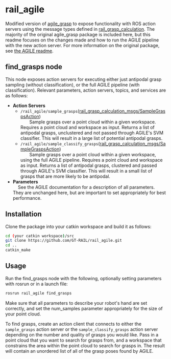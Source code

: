 # rail_agile
Modified version of [agile_grasp](http://wiki.ros.org/agile_grasp) to expose functionality with ROS action servers
using the message types defined in [rail_grasp_calculation](https://github.com/GT-RAIL/rail_grasp_calculation).  The
majority of the original agile_grasp package is included here, but this readme focuses on the changes made and how to
run the AGILE pipeline with the new action server.  For more information on the original package, see
[the AGILE readme](https://github.com/atenpas/agile_grasp/blob/master/README.md).

## find_grasps node
This node exposes action servers for executing either just antipodal grasp sampling (without classification), or the
full AGILE pipeline (with classification).  Relevant parameters, action servers, topics, and services are as follows:
 * **Action Servers**
   * `/rail_agile/sample_grasps`([rail_grasp_calculation_msgs/SampleGraspsAction](https://github.com/GT-RAIL/rail_grasp_calculation/blob/melodic-devel/rail_grasp_calculation_msgs/action/SampleGrasps.action))  
 &nbsp;&nbsp;&nbsp;&nbsp;&nbsp;&nbsp; Sample grasps over a point cloud within a given workspace.  Requires a point cloud
 and workspace as input.  Returns a list of antipodal grasps, unclustered and not passed through AGILE's SVM classifier.
 This will result in a large list of potential antipodal grasps.
   * `/rail_agile/sample_classify_grasps`([rail_grasp_calculation_msgs/SampleGraspsAction](https://github.com/GT-RAIL/rail_grasp_calculation/blob/melodic-devel/rail_grasp_calculation_msgs/action/SampleGrasps.action))  
 &nbsp;&nbsp;&nbsp;&nbsp;&nbsp;&nbsp; Sample grasps over a point cloud within a given workspace, using the full AGILE
 pipeline.  Requires a point cloud and workspace as input.  Returns a list of antipodal grasps, clustered and passed
 through AGILE's SVM classifier.  This will result in a small list of grasps that are more likely to be antipodal.
 * **Parameters**  
 &nbsp;&nbsp;&nbsp; See the AGILE documentation for a description of all parameters.  They are unchanged here, but are
 important to set appropriately for best performance.

## Installation
Clone the package into your catkin workspace and build it as follows:
```bash
cd (your catkin workspace)/src
git clone https://github.com/GT-RAIL/rail_agile.git
cd ..
catkin_make
```

## Usage
Run the find_grasps node with the following, optionally setting parameters with rosrun or in a launch file:
```bash
rosrun rail_agile find_grasps
```

Make sure that all parameters to describe your robot's hand are set correctly, and set the num_samples parameter
appropriately for the size of your point cloud.

To find grasps, create an action client that connects to either the `sample_grasps` action server or the
`sample_classify_grasps` action server depending on the number and quality of grasps you would like.  Pass in a
point cloud that you want to search for grasps from, and a workspace that constrains the area within the point cloud
to search for grasps in.  The result will contain an unordered list of all of the grasp poses found by AGILE.
